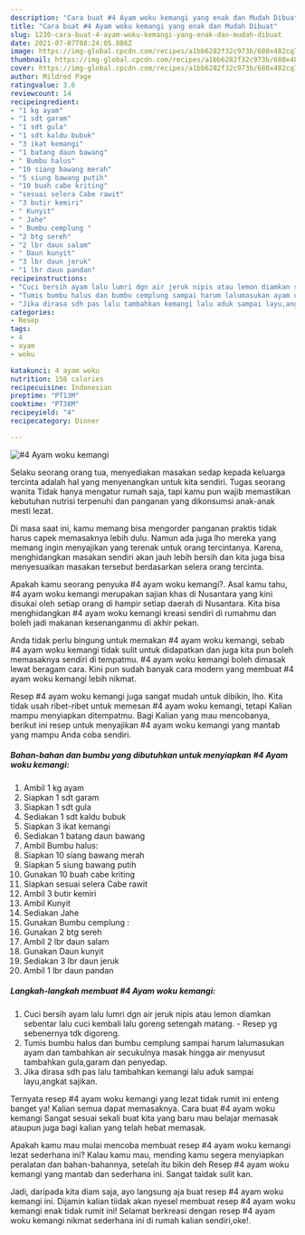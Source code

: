 ```yaml
---
description: "Cara buat #4 Ayam woku kemangi yang enak dan Mudah Dibuat"
title: "Cara buat #4 Ayam woku kemangi yang enak dan Mudah Dibuat"
slug: 1230-cara-buat-4-ayam-woku-kemangi-yang-enak-dan-mudah-dibuat
date: 2021-07-07T08:24:05.886Z
image: https://img-global.cpcdn.com/recipes/a1bb6282f32c973b/680x482cq70/4-ayam-woku-kemangi-foto-resep-utama.jpg
thumbnail: https://img-global.cpcdn.com/recipes/a1bb6282f32c973b/680x482cq70/4-ayam-woku-kemangi-foto-resep-utama.jpg
cover: https://img-global.cpcdn.com/recipes/a1bb6282f32c973b/680x482cq70/4-ayam-woku-kemangi-foto-resep-utama.jpg
author: Mildred Page
ratingvalue: 3.6
reviewcount: 14
recipeingredient:
- "1 kg ayam"
- "1 sdt garam"
- "1 sdt gula"
- "1 sdt kaldu bubuk"
- "3 ikat kemangi"
- "1 batang daun bawang"
- " Bumbu halus"
- "10 siang bawang merah"
- "5 siung bawang putih"
- "10 buah cabe kriting"
- "sesuai selera Cabe rawit"
- "3 butir kemiri"
- " Kunyit"
- " Jahe"
- " Bumbu cemplung "
- "2 btg sereh"
- "2 lbr daun salam"
- " Daun kunyit"
- "3 lbr daun jeruk"
- "1 lbr daun pandan"
recipeinstructions:
- "Cuci bersih ayam lalu lumri dgn air jeruk nipis atau lemon diamkan sebentar lalu cuci kembali lalu goreng setengah matang. Resep yg sebenernya tdk digoreng."
- "Tumis bumbu halus dan bumbu cemplung sampai harum lalumasukan ayam dan tambahkan air secukulnya masak hingga air menyusut tambahkan gula,garam dan penyedap."
- "Jika dirasa sdh pas lalu tambahkan kemangi lalu aduk sampai layu,angkat sajikan."
categories:
- Resep
tags:
- 4
- ayam
- woku

katakunci: 4 ayam woku 
nutrition: 158 calories
recipecuisine: Indonesian
preptime: "PT13M"
cooktime: "PT38M"
recipeyield: "4"
recipecategory: Dinner

---
```



![#4 Ayam woku kemangi](https://img-global.cpcdn.com/recipes/a1bb6282f32c973b/680x482cq70/4-ayam-woku-kemangi-foto-resep-utama.jpg)

Selaku seorang orang tua, menyediakan masakan sedap kepada keluarga tercinta adalah hal yang menyenangkan untuk kita sendiri. Tugas seorang  wanita Tidak hanya mengatur rumah saja, tapi kamu pun wajib memastikan kebutuhan nutrisi terpenuhi dan panganan yang dikonsumsi anak-anak mesti lezat.

Di masa  saat ini, kamu memang bisa mengorder panganan praktis tidak harus capek memasaknya lebih dulu. Namun ada juga lho mereka yang memang ingin menyajikan yang terenak untuk orang tercintanya. Karena, menghidangkan masakan sendiri akan jauh lebih bersih dan kita juga bisa menyesuaikan masakan tersebut berdasarkan selera orang tercinta. 



Apakah kamu seorang penyuka #4 ayam woku kemangi?. Asal kamu tahu, #4 ayam woku kemangi merupakan sajian khas di Nusantara yang kini disukai oleh setiap orang di hampir setiap daerah di Nusantara. Kita bisa menghidangkan #4 ayam woku kemangi kreasi sendiri di rumahmu dan boleh jadi makanan kesenanganmu di akhir pekan.

Anda tidak perlu bingung untuk memakan #4 ayam woku kemangi, sebab #4 ayam woku kemangi tidak sulit untuk didapatkan dan juga kita pun boleh memasaknya sendiri di tempatmu. #4 ayam woku kemangi boleh dimasak lewat beragam cara. Kini pun sudah banyak cara modern yang membuat #4 ayam woku kemangi lebih nikmat.

Resep #4 ayam woku kemangi juga sangat mudah untuk dibikin, lho. Kita tidak usah ribet-ribet untuk memesan #4 ayam woku kemangi, tetapi Kalian mampu menyiapkan ditempatmu. Bagi Kalian yang mau mencobanya, berikut ini resep untuk menyajikan #4 ayam woku kemangi yang mantab yang mampu Anda coba sendiri.

<!--inarticleads1-->

##### Bahan-bahan dan bumbu yang dibutuhkan untuk menyiapkan #4 Ayam woku kemangi:

1. Ambil 1 kg ayam
1. Siapkan 1 sdt garam
1. Siapkan 1 sdt gula
1. Sediakan 1 sdt kaldu bubuk
1. Siapkan 3 ikat kemangi
1. Sediakan 1 batang daun bawang
1. Ambil  Bumbu halus:
1. Siapkan 10 siang bawang merah
1. Siapkan 5 siung bawang putih
1. Gunakan 10 buah cabe kriting
1. Siapkan sesuai selera Cabe rawit
1. Ambil 3 butir kemiri
1. Ambil  Kunyit
1. Sediakan  Jahe
1. Gunakan  Bumbu cemplung :
1. Gunakan 2 btg sereh
1. Ambil 2 lbr daun salam
1. Gunakan  Daun kunyit
1. Sediakan 3 lbr daun jeruk
1. Ambil 1 lbr daun pandan




<!--inarticleads2-->

##### Langkah-langkah membuat #4 Ayam woku kemangi:

1. Cuci bersih ayam lalu lumri dgn air jeruk nipis atau lemon diamkan sebentar lalu cuci kembali lalu goreng setengah matang. - Resep yg sebenernya tdk digoreng.
1. Tumis bumbu halus dan bumbu cemplung sampai harum lalumasukan ayam dan tambahkan air secukulnya masak hingga air menyusut tambahkan gula,garam dan penyedap.
1. Jika dirasa sdh pas lalu tambahkan kemangi lalu aduk sampai layu,angkat sajikan.




Ternyata resep #4 ayam woku kemangi yang lezat tidak rumit ini enteng banget ya! Kalian semua dapat memasaknya. Cara buat #4 ayam woku kemangi Sangat sesuai sekali buat kita yang baru mau belajar memasak ataupun juga bagi kalian yang telah hebat memasak.

Apakah kamu mau mulai mencoba membuat resep #4 ayam woku kemangi lezat sederhana ini? Kalau kamu mau, mending kamu segera menyiapkan peralatan dan bahan-bahannya, setelah itu bikin deh Resep #4 ayam woku kemangi yang mantab dan sederhana ini. Sangat taidak sulit kan. 

Jadi, daripada kita diam saja, ayo langsung aja buat resep #4 ayam woku kemangi ini. Dijamin kalian tiidak akan nyesel membuat resep #4 ayam woku kemangi enak tidak rumit ini! Selamat berkreasi dengan resep #4 ayam woku kemangi nikmat sederhana ini di rumah kalian sendiri,oke!.

